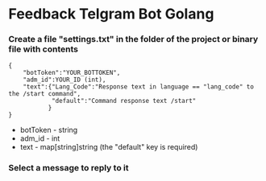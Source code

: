 # Feedback Telgram Bot Golang
### Create a file "settings.txt" in the folder of the project or binary file with contents

    { 
	    "botToken":"YOUR_BOTTOKEN",
	    "adm_id":YOUR_ID (int),
	    "text":{"Lang_Code":"Response text in language == "lang_code" to the /start command",
	    		"default":"Command response text /start"
	    	   }
    }
    
* botToken - string
* adm_id - int
* text - map[string]string (the "default" key is required)
### Select a message to reply to it